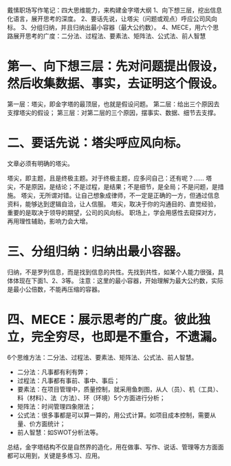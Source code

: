 戴愫职场写作笔记：四大思维能力，来构建金字塔大纲
1、向下想三层，挖出信息化语言，展开思考的深度。
2、要话先说，让塔尖（问题或观点）呼应公司风向标。
3、分组归纳，并且归纳出最小容器（最大公约数）。
4、MECE，用六个思路展开思考的广度：二分法、过程法、要素法、矩阵法、公式法、前人智慧

# 第一、向下想三层：先对问题提出假设，然后收集数据、事实，去证明这个假设。

第一层：塔尖，即金字塔的最顶层，也就是假设问题。
第二层：给出三个原因去支撑塔尖的假设；
第三层：对第二层的三个原因，摆事实、数据、细节去支撑。

# 二、要话先说：塔尖呼应风向标。
文章必须有明确的塔尖。

塔尖，即主题，且是终极主题。对于终极主题，应多问自己：还有呢？……
塔尖，不是原因，是结论；不是过程，是结果；不是细节，是全局；不是问题，是措施。
塔尖，无所谓对错。让自己想象成律师，不一定是正确的一方，但通过信息资料，能够达到逻辑自洽，让人信服。
塔尖，取决于你的沟通目的、直觉经验，重要的是取决于领导的期望，公司的风向标。
职场上，学会用感性去窥探对方，再用理性辅助，影响力会大增。

# 三、分组归纳：归纳出最小容器。

归纳，不是罗列信息，而是找到信息的共性。先找到共性，如某个人能力很强，具体体现在下面1、2、3等。
注意：这里的最小容器，开始理解为最大公约数，实际是最小公倍数，不能再压缩的容器。

# 四、MECE：展示思考的广度。彼此独立，完全穷尽，也即是不重合，不遗漏。
6个思维方法：二分法、过程法、要素法、矩阵法、公式法、前人智慧。

* 二分法：凡事都有利有弊；
* 过程法：凡事都有事前、事中、事后；
* 要素法：在项目管理中，质量控制，就采用鱼刺图，从人（员）、机（工具）、料（材料）、法（方法）、环（环境）5个方面进行分析；
* 矩阵法：时间管理四象限法；
* 公式法：很多事都是可以算一算的，用公式计算。如项目成本控制，需要从量、价方面统计；
* 前人智慧：如SWOT分析法等。

总结，金字塔结构不仅是自然界的造化，用在做事、写作、说话、管理等方方面面都可以用到，关键是多练习、应用。
